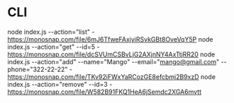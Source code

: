 # CLI

node index.js --action="list" - https://monosnap.com/file/6mJ6TfweFAxjyiRSvkGBt8OveVqY5P
node index.js --action="get" --id=5 - https://monosnap.com/file/dcSVUmCSBvLjG2AXjnNY4AxTtjRR20
node index.js --action="add" --name="Mango" --email="mango@gmail.com" --phone="322-22-22" - https://monosnap.com/file/TKv92iFWxYaRCozGE8efcbmj2B9xzD
node index.js --action="remove" --id=3 - https://monosnap.com/file/W582B91FKQ1HeA6jSemdc2XGA6mvtt
